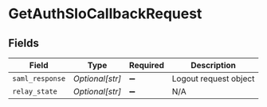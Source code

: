 # GetAuthSloCallbackRequest


## Fields

| Field                 | Type                  | Required              | Description           |
| --------------------- | --------------------- | --------------------- | --------------------- |
| `saml_response`       | *Optional[str]*       | :heavy_minus_sign:    | Logout request object |
| `relay_state`         | *Optional[str]*       | :heavy_minus_sign:    | N/A                   |